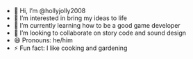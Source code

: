 - 👋 Hi, I’m @hollyjolly2008
- 👀 I’m interested in bring my ideas to life 
- 🌱 I’m currently learning how to be a good game developer 
- 💞️ I’m looking to collaborate on story code and sound design 
- 😄 Pronouns: he/him 
- ⚡ Fun fact: I like cooking and gardening  


<!---
hollyjolly2008/hollyjolly2008 is a ✨ special ✨ repository because its `README.md` (this file) appears on your GitHub profile.
You can click the Preview link to take a look at your changes.
--->
